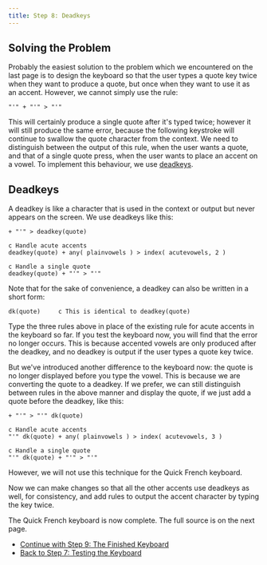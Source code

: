 ```yaml
---
title: Step 8: Deadkeys
---
```


## Solving the Problem

Probably the easiest solution to the problem which we encountered on the
last page is to design the keyboard so that the user types a quote key
twice when they want to produce a quote, but once when they want to use
it as an accent. However, we cannot simply use the rule:

``` keyman
"'" + "'" > "'"
```

This will certainly produce a single quote after it's typed twice;
however it will still produce the same error, because the following
keystroke will continue to swallow the quote character from the context.
We need to distinguish between the output of this rule, when the user
wants a quote, and that of a single quote press, when the user wants to
place an accent on a vowel. To implement this behaviour, we use
[deadkeys](/developer/language/reference/deadkey).

## Deadkeys

A deadkey is like a character that is used in the context or output but
never appears on the screen. We use deadkeys like this:

``` keyman
+ "'" > deadkey(quote)

c Handle acute accents
deadkey(quote) + any( plainvowels ) > index( acutevowels, 2 )

c Handle a single quote
deadkey(quote) + "'" > "'"
```

Note that for the sake of convenience, a deadkey can also be written in
a short form:

``` keyman
dk(quote)     c This is identical to deadkey(quote)
```

Type the three rules above in place of the existing rule for acute
accents in the keyboard so far. If you test the keyboard now, you will
find that the error no longer occurs. This is because accented vowels
are only produced after the deadkey, and no deadkey is output if the
user types a quote key twice.

But we've introduced another difference to the keyboard now: the quote
is no longer displayed before you type the vowel. This is because we are
converting the quote to a deadkey. If we prefer, we can still
distinguish between rules in the above manner and display the quote, if
we just add a quote before the deadkey, like this:

``` keyman
+ "'" > "'" dk(quote)

c Handle acute accents
"'" dk(quote) + any( plainvowels ) > index( acutevowels, 3 )

c Handle a single quote
"'" dk(quote) + "'" > "'"
```

However, we will not use this technique for the Quick French keyboard.

Now we can make changes so that all the other accents use deadkeys as
well, for consistency, and add rules to output the accent character by
typing the key twice.

The Quick French keyboard is now complete. The full source is on the
next page.

-   [Continue with Step 9: The Finished Keyboard](step-9)
-   [Back to Step 7: Testing the Keyboard](step-7)

